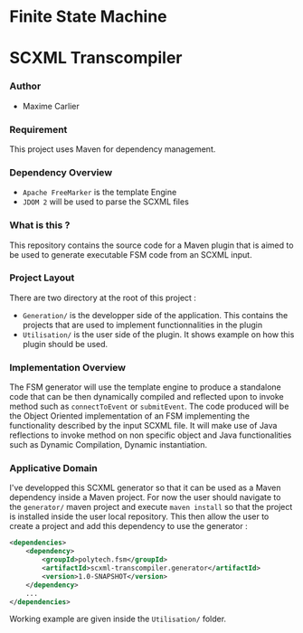 # Finite State Machine
# SCXML Transcompiler

### Author

* Maxime Carlier

### Requirement

This project uses Maven for dependency management.

### Dependency Overview

* `Apache FreeMarker` is the template Engine
* `JDOM 2` will be used to parse the SCXML files

### What is this ?

This repository contains the source code for a Maven plugin that is aimed to be used to generate executable FSM code from an SCXML input.

### Project Layout

There are two directory at the root of this project :
* `Generation/` is the developper side of the application. This contains the projects that are used to implement functionnalities in the plugin
* `Utilisation/` is the user side of the plugin. It shows example on how this plugin should be used.

### Implementation Overview

The FSM generator will use the template engine to produce a standalone code that can be then dynamically compiled and reflected upon to invoke method such as `connectToEvent` or `submitEvent`.
The code produced will be the Object Oriented implementation of an FSM implementing the functionality described by the input SCXML file.
It will make use of Java reflections to invoke method on non specific object and Java functionalities such as Dynamic Compilation, Dynamic instantiation.

### Applicative Domain

I've developped this SCXML generator so that it can be used as a Maven dependency inside a Maven project. For now the user should navigate to the `generator/` maven project and execute `maven install` so that the project
is installed inside the user local repository. This then allow the user to create a project and add this dependency to use the generator :
```xml
<dependencies>
	<dependency>
		<groupId>polytech.fsm</groupId>
		<artifactId>scxml-transcompiler.generator</artifactId>
		<version>1.0-SNAPSHOT</version>
	</dependency>
	...
</dependencies>
```
Working example are given inside the `Utilisation/` folder.